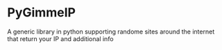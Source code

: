 PyGimmeIP
=========

A generic library in python supporting randome sites around the internet that return your IP and additional info
